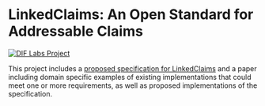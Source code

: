 # LinkedClaims: An Open Standard for Addressable Claims

[![DIF Labs Project](https://img.shields.io/badge/DIF_Labs_Project-v1-black?style=for-the-badge&labelColor=%23000000&color=%2300ff00)](https://github.com/decentralized-identity/labs/blob/main/proposals/linked_claims/001_proposal.md)

This project includes a [proposed specification for LinkedClaims](https://identity.foundation/labs-linkedclaims/) and a paper including domain specific examples of existing implementations that could meet one or more requirements, as well as proposed implementations of the specification.

